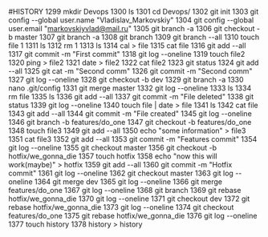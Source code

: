  #HISTORY
 1299  mkdir Devops
 1300  ls
 1301  cd Devops/
 1302  git init
 1303  git config --global  user.name "Vladislav_Markovskiy"
 1304  git config  --global user.email "markovskiyvlad@mail.ru"
 1305  git branch -a
 1306  git checkout -b master
 1307  git branch -a
 1308  git branch 
 1309  git branch --all
 1310  touch file 1
 1311  ls
 1312  rm 1
 1313  ls
 1314  cal > file
 1315  cat file
 1316  git add --all
 1317  git commit -m "First commit"
 1318  git log --oneline
 1319  touch file2
 1320  ping > file2
 1321  date > file2
 1322  cat file2
 1323  git status
 1324  git add --all
 1325  git cat -m "Second comm"
 1326  git commit  -m "Second comm"
 1327  git log --oneline 
 1328  git checkout -b dev
 1329  git branch -a
 1330  nano .git/config
 1331  git merge master 
 1332  git log --oneline 
 1333  ls
 1334  rm file
 1335  ls
 1336  git add --all
 1337  git commit -m "File deleted"
 1338  git status
 1339  git log --oneline 
 1340  touch file | date > file
 1341  ls
 1342  cat file
 1343  git add --all
 1344  git commit -m "File created"
 1345  git log --oneline
 1346  git branch -b features/do_one
 1347  git checkout  -b features/do_one
 1348  touch file3
 1349  git add --all
 1350  echo "some information" > file3
 1351  cat file3
 1352  git add --all
 1353  git commit -m "Features commit"
 1354  git log --oneline
 1355  git checkout master 
 1356  git checkout -b hotfix/we_gonna_die
 1357  touch hotfix
 1358  echo "now this will work(maybe)" > hotfix 
 1359  git add --all
 1360  git commit -m "Hotfix commit"
 1361  git log --oneline 
 1362  git checkout master 
 1363  git log --oneline 
 1364  git merge dev
 1365  git log --oneline 
 1366  git merge features/do_one 
 1367  git log --oneline 
 1368  git branch
 1369  git rebase hotfix/we_gonna_die 
 1370  git log  --oneline 
 1371  git checkout dev 
 1372  git rebase hotfix/we_gonna_die 
 1373  git log --oneline 
 1374  git checkout features/do_one 
 1375  git rebase hotfix/we_gonna_die 
 1376  git log --oneline 
 1377  touch history
 1378  history > history
